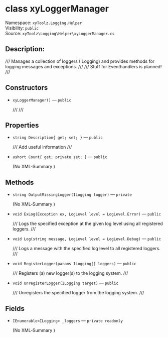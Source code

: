 # class xyLoggerManager

Namespace: `xyToolz.Logging.Helper`  
Visibility: `public`  
Source: `xyToolz\Logging\Helper\xyLoggerManager.cs`

## Description:

/// Manages a collection of loggers (ILogging) and provides methods for logging messages and exceptions.
    /// 
    ///                                                                                                                                                                                     Stuff for Eventhandlers is planned!
    ///

## Constructors

- `xyLoggerManager()` — `public`
  
  /// 
        ///

## Properties

- `string Description{ get; set; }` — `public`
  
  /// Add useful information
        ///
- `ushort Count{ get; private set; }` — `public`
  
  (No XML‑Summary )

## Methods

- `string OutputMissingLogger(ILogging logger)` — `private`
  
  (No XML‑Summary )
- `void ExLog(Exception ex, LogLevel level = LogLevel.Error)` — `public`
  
  /// Logs the specified exception at the given log level using all registered loggers.
        ///
- `void Log(string message, LogLevel level = LogLevel.Debug)` — `public`
  
  /// Logs a message with the specified log level to all registered loggers.
        ///
- `void RegisterLogger(params ILogging[] loggers)` — `public`
  
  /// Registers (a) new logger(s) to the logging system.
        ///
- `void UnregisterLogger(ILogging target)` — `public`
  
  /// Unregisters the specified logger from the logging system.
        ///

## Fields

- `IEnumerable<ILogging> _loggers` — `private readonly`
  
  (No XML‑Summary )

